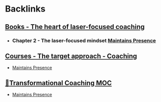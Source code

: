 
# Backlinks
## [Books - The heart of laser-focused coaching](<Books - The heart of laser-focused coaching.md>)
- ### Chapter 2 - The laser-focused mindset [Maintains Presence](<Maintains Presence.md>)

## [Courses - The target approach - Coaching](<Courses - The target approach - Coaching.md>)
- [Maintains Presence](<Maintains Presence.md>)

## [🧭Transformational Coaching MOC](<🧭Transformational Coaching MOC.md>)
- [Maintains Presence](<Maintains Presence.md>)

